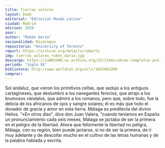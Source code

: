 ```yaml
---
title: Tierras solares
layout: book
editorial: "Editorial Mundo Latino"
ciudad: Madrid
edicion: 1920
year: 
author: "Rubén Darío"
nacionalidad: Nicaragua
repositorio: "University of Toronto"
repurl: https://archive.org/details/robarts
img: tierras_solares_ruben_dario.jpg
descarga: https://ia803400.us.archive.org/25/items/obras-completas-prologo-de-alberto-ghiraldo/Obras%20completas%3B%20pr%C3%B3logo%20de%20Alberto%20Ghiraldo.pdf
periodo: "Siglo XX"
biblioteca: http://www.worldcat.org/oclc/1025863208
comprar: 
---
```

 

Sol andaluz, que vieron los primitivos celtas, que sedujo a los antiguos cartagineses, que deslumbró a los navegantes fenicios, que atrajo a los brumosos vándalos, que admiró a los romanos, pero que, sobre todo, fue la delicia de los africanos de ojos y sangre solares; él es más que todo el donador de gracia y amor en esta tierra. Málaga es predilecta del divino Helios. "«En otros días", dice don Juan Valera, "cuando teníamos en España un pronunciamiento cada seis meses, Málaga se jactaba de ser la primera en el peligro de la libertad. Ahora que felizmente la libertad no peligra, Málaga, con su región, bien puede jactarse, si no de ser la primera, de ir muy adelante y de descollar mucho en el cultivo de las letras humanas y de la palabra hablada y escrita.
